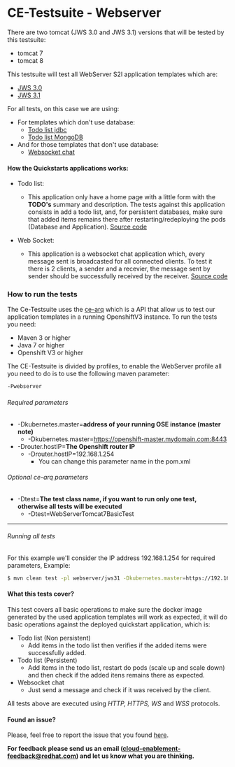 # CE-Testsuite - Webserver
There are two tomcat (JWS 3.0 and JWS 3.1) versions that will be tested by this testsuite:
  - tomcat 7
  - tomcat 8

This testsuite will test all WebServer S2I application templates which are:
 
  - [JWS 3.0](jws30/README.md)
  - [JWS 3.1](jws31/README.md)

For all tests, on this case we are using:
  - For templates which don't use database:
    - [Todo list jdbc](https://github.com/jboss-openshift/openshift-quickstarts/tree/master/todolist/todolist-jdbc)
    - [Todo list MongoDB](https://github.com/jboss-openshift/openshift-quickstarts/tree/master/todolist/todolist-mongodb)
  - And for those templates that don't use database:
    - [Websocket chat](https://github.com/jboss-openshift/openshift-quickstarts/tree/master/tomcat-websocket-chat)

#### How the Quickstarts applications works:
  - Todo list:
    - This application only have a home page with a little form with the **TODO's** summary and description. The tests against this application consists in add a todo list, and, for persistent databases, make sure that added items remains there after restarting/redeploying the pods (Database and Application). [Source code](https://github.com/jboss-openshift/ce-testsuite/blob/master/webserver/src/test/java/org/jboss/test/arquillian/ce/webserver/WebserverTestBase.java#L158)

  - Web Socket:
    - This application is a websocket chat application which, every message sent is broadcasted for all connected clients. To test it there is 2 clients, a sender and a recevier, the message sent by sender should be successfully received by the receiver. [Source code](https://github.com/jboss-openshift/ce-testsuite/blob/master/webserver/src/test/java/org/jboss/test/arquillian/ce/webserver/WebserverTestBase.java#L91)

### How to run the tests
The Ce-Testsuite uses the [ce-arq](https://github.com/jboss-openshift/ce-arq) which is a API that allow us to test our application templates in a running OpenshiftV3 instance. To run the tests you need:
  - Maven 3 or higher
  - Java 7 or higher
  - Openshift V3 or higher
 
The CE-Testsuite is divided by profiles, to enable the WebServer profile all you need to do is to use the following maven parameter:
```sh
-Pwebserver
```
###### Required parameters
  - -Dkubernetes.master=**address of your running OSE instance (master note)**
    - -Dkubernetes.master=https://openshift-master.mydomain.com:8443
  - -Drouter.hostIP=**The Openshift router IP**
    - -Drouter.hostIP=192.168.1.254
      - You can change this parameter name in the pom.xml

###### Optional ce-arq parameters
  - -Dtest=**The test class name, if you want to run only one test, otherwise all tests will be executed**
    - -Dtest=WebServerTomcat7BasicTest
 
___

###### Running all tests
For this example we'll consider the IP address 192.168.1.254 for required parameters, Example:
```sh
$ mvn clean test -pl webserver/jws31 -Dkubernetes.master=https://192.168.1.254:8443 -Drouter.hostIP=192.168.1.254
```


#### What this tests cover?
This test covers all basic operations to make sure the docker image generated by the used application templates will work as expected, it will do basic operations against the deployed quickstart application, which is:
  - Todo list (Non persistent)
    - Add items in the todo list then verifies if the added items were successfully added.
  - Todo list (Persistent)
    - Add items in the todo list, restart do pods (scale up and scale down) and then check if the added itens remains there as expected.
  - Websocket chat
    - Just send a message and check if it was received by the client.

All tests above are executed using *HTTP, HTTPS, WS* and *WSS* protocols.


#### Found an issue?
Please, feel free to report the issue that you found [here](https://github.com/jboss-openshift/ce-testsuite/issues/new).

__For feedback please send us an email (cloud-enablement-feedback@redhat.com) and let us know what you are thinking.__ 
